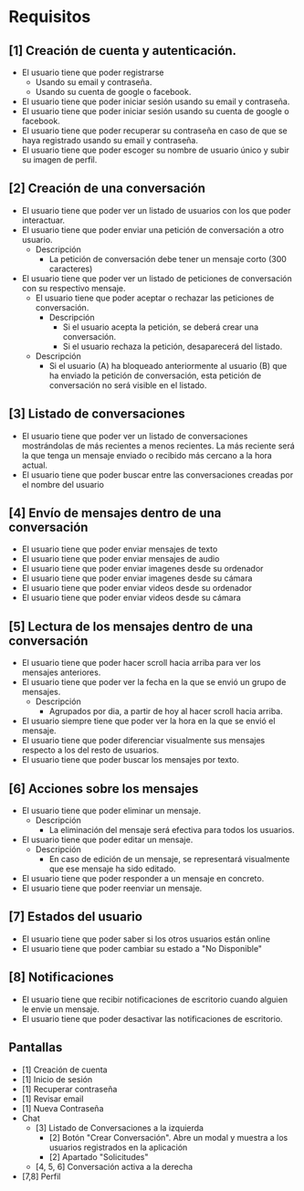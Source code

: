# Requisitos

## [1] Creación de cuenta y autenticación.

- El usuario tiene que poder registrarse
  - Usando su email y contraseña.
  - Usando su cuenta de google o facebook.
- El usuario tiene que poder iniciar sesión usando su email y contraseña.
- El usuario tiene que poder iniciar sesión usando su cuenta de google o facebook.
- El usuario tiene que poder recuperar su contraseña en caso de que se haya registrado usando su email y contraseña.
- El usuario tiene que poder escoger su nombre de usuario único y subir su imagen de perfil.

## [2] Creación de una conversación

- El usuario tiene que poder ver un listado de usuarios con los que poder interactuar.
- El usuario tiene que poder enviar una petición de conversación a otro usuario.
  - Descripción
    - La petición de conversación debe tener un mensaje corto (300 caracteres)
- El usuario tiene que poder ver un listado de peticiones de conversación con su respectivo mensaje.
    - El usuario tiene que poder aceptar o rechazar las peticiones de conversación.
      - Descripción
        - Si el usuario acepta la petición, se deberá crear una conversación.
        - Si el usuario rechaza la petición, desaparecerá del listado.
  - Descripción    
    - Si el usuario (A) ha bloqueado anteriormente al usuario (B) que ha enviado la petición de conversación, esta petición de conversación no será visible en el listado.

## [3] Listado de conversaciones

- El usuario tiene que poder ver un listado de conversaciones mostrándolas de más recientes a menos recientes. La más reciente será la que tenga un mensaje enviado o recibido más cercano a la hora actual.
- El usuario tiene que poder buscar entre las conversaciones creadas por el nombre del usuario

## [4] Envío de mensajes dentro de una conversación

- El usuario tiene que poder enviar mensajes de texto
- El usuario tiene que poder enviar mensajes de audio
- El usuario tiene que poder enviar imagenes desde su ordenador
- El usuario tiene que poder enviar imagenes desde su cámara
- El usuario tiene que poder enviar videos desde su ordenador
- El usuario tiene que poder enviar videos desde su cámara

## [5] Lectura de los mensajes dentro de una conversación

- El usuario tiene que poder hacer scroll hacia arriba para ver los mensajes anteriores.
- El usuario tiene que poder ver la fecha en la que se envió un grupo de mensajes. 
  - Descripción
    - Agrupados por dia, a partir de hoy al hacer scroll hacia arriba.
- El usuario siempre tiene que poder ver la hora en la que se envió el mensaje.
- El usuario tiene que poder diferenciar visualmente sus mensajes respecto a los del resto de usuarios.
- El usuario tiene que poder buscar los mensajes por texto.

## [6] Acciones sobre los mensajes

- El usuario tiene que poder eliminar un mensaje.
  - Descripción
    - La eliminación del mensaje será efectiva para todos los usuarios.
- El usuario tiene que poder editar un mensaje.
  - Descripción
    - En caso de edición de un mensaje, se representará visualmente que ese mensaje ha sido editado.
- El usuario tiene que poder responder a un mensaje en concreto.
- El usuario tiene que poder reenviar un mensaje.

## [7] Estados del usuario

- El usuario tiene que poder saber si los otros usuarios están online
- El usuario tiene que poder cambiar su estado a "No Disponible"

## [8] Notificaciones

- El usuario tiene que recibir notificaciones de escritorio cuando alguien le envie un mensaje.
- El usuario tiene que poder desactivar las notificaciones de escritorio.

## Pantallas

* [1] Creación de cuenta
* [1] Inicio de sesión
* [1] Recuperar contraseña
* [1] Revisar email
* [1] Nueva Contraseña
* Chat
  * [3] Listado de Conversaciones a la izquierda
    * [2] Botón "Crear Conversación". Abre un modal y muestra a los usuarios registrados en la aplicación
    * [2] Apartado "Solicitudes"
  * [4, 5, 6] Conversación activa a la derecha
* [7,8] Perfil
